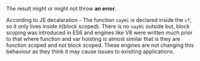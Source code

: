 The result might or might not throw **an error**.

According to JS decalaration - 
The function `sayHi` is declared inside the `if`, so it only lives inside it(block scoped). There is no `sayHi` outside but, block scoping was introduced in ES6 and engines like V8 were written much prior to that where function and var hoisting is almost similar that is they are function scoped and not block scoped. These engines are not changing this behaviour as they think it may cause issues to exisiting applications.
